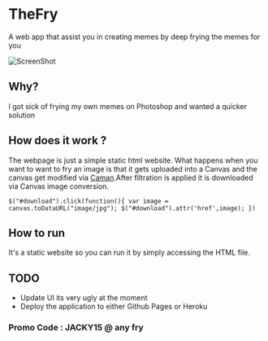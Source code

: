 # TheFry
A web app that assist you in creating memes by deep frying the memes for you

![ScreenShot](https://github.com/Tricktionary/TheFry/blob/master/screenshot.PNG)

## Why?
I got sick of frying my own memes on Photoshop and wanted a quicker solution

## How does it work ?
The webpage is just a simple static html website. What happens when you want to want 
to fry an image is that it gets uploaded into a Canvas and the canvas get modified via 
[Caman](http://camanjs.com/).After filtration is applied it is downloaded via Canvas image 
conversion.

`
    $("#download").click(function(){
        var image = canvas.toDataURL("image/jpg");
        $("#download").attr('href',image);
    })
`

## How to run
It's a static website so you can run it by simply accessing the HTML file.

## TODO
- Update UI its very ugly at the moment
- Deploy the application to either Github Pages or Heroku

### Promo Code : JACKY15 @ any fry
